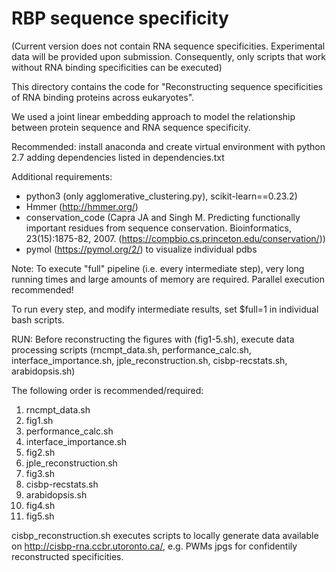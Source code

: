 # RBP sequence specificity

(Current version does not contain RNA sequence specificities. Experimental data will be provided upon submission. Consequently, only scripts that work without RNA binding specificities can be executed)

This directory contains the code for "Reconstructing sequence specificities of RNA binding proteins across eukaryotes".

We used a joint linear embedding approach to model the relationship between protein sequence and RNA sequence specificity. 

Recommended: install anaconda and create virtual environment with python 2.7 adding dependencies listed in dependencies.txt

Additional requirements: 

- python3 (only agglomerative_clustering.py), scikit-learn==0.23.2)
- Hmmer (http://hmmer.org/)
- conservation_code (Capra JA and Singh M. Predicting functionally important residues from sequence conservation. Bioinformatics, 23(15):1875-82, 2007.
(https://compbio.cs.princeton.edu/conservation/))
- pymol (https://pymol.org/2/) to visualize individual pdbs

Note: 
To execute "full" pipeline (i.e. every intermediate step), very long running times and large amounts of memory are required. Parallel execution recommended!

To run every step, and modify intermediate results, set $full=1 in individual bash scripts.

RUN:
Before reconstructing the figures with (fig1-5.sh), execute data processing scripts (rncmpt_data.sh, performance_calc.sh, interface_importance.sh, jple_reconstruction.sh, cisbp-recstats.sh, arabidopsis.sh)

The following order is recommended/required:

1. rncmpt_data.sh
2. fig1.sh
3. performance_calc.sh
4. interface_importance.sh
5. fig2.sh
6. jple_reconstruction.sh
7. fig3.sh
8. cisbp-recstats.sh
9. arabidopsis.sh
10. fig4.sh
11. fig5.sh

cisbp_reconstruction.sh executes scripts to locally generate data available on http://cisbp-rna.ccbr.utoronto.ca/, e.g. PWMs jpgs for confidentily reconstructed specificities. 




